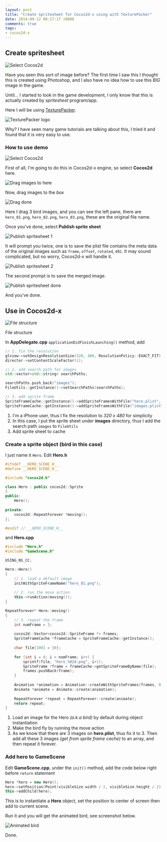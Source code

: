 ```yaml
---
layout: post
title: "Create spritesheet for Cocos2d-x using with TexturePacker"
date: 2014-09-12 08:17:17 +0800
comments: true
tags: 
- cocos2d-x
---
```


## Create spritesheet

![Select Cocos2d](http://jslim89.github.com/images/posts/2014-09-12-create-spritesheet-for-cocos2d-x-using-with-texturepacker/spritesheet-demo.png)

Have you seen this sort of image before? The first time I saw this I thought this is created using Photoshop, and I also
have no idea how to use this _BIG_ image in the game.

Until... I started to look in the game development, I only know that this is actually created by _spritesheet_ program/app.

Here I will be using [TexturePacker](https://www.codeandweb.com/texturepacker).

![TexturePacker logo](http://jslim89.github.com/images/posts/2014-09-12-create-spritesheet-for-cocos2d-x-using-with-texturepacker/TP_logo_512.png)

Why? I have seen many game tutorials are talking about this, I tried it and found that it is very easy to use.

### How to use demo

![Select Cocos2d](http://jslim89.github.com/images/posts/2014-09-12-create-spritesheet-for-cocos2d-x-using-with-texturepacker/texturepacker-start.png)

First of all, I'm going to do this in Cocos2d-x engine, so select **Cocos2d** here.

![Drag images to here](http://jslim89.github.com/images/posts/2014-09-12-create-spritesheet-for-cocos2d-x-using-with-texturepacker/texturepacker-drag.png)

Now, drag images to the _box_

![Drag done](http://jslim89.github.com/images/posts/2014-09-12-create-spritesheet-for-cocos2d-x-using-with-texturepacker/texturepacker-merged.png)

Here I drag 3 bird images, and you can see the left pane, there are `hero_01.png`, `hero_02.png`, `hero_03.png`, these are the original 
file name.

Once you've done, select **Publish sprite sheet**

![Publish spritesheet 1](http://jslim89.github.com/images/posts/2014-09-12-create-spritesheet-for-cocos2d-x-using-with-texturepacker/publish-step-1.png)

It will prompt you twice, one is to save the plist file contains the meta data of the original images such as
`frame`, `offset`, `rotated`, etc. It may sound complicated, but no worry, Cocos2d-x will handle it.

![Publish spritesheet 2](http://jslim89.github.com/images/posts/2014-09-12-create-spritesheet-for-cocos2d-x-using-with-texturepacker/publish-step-2.png)

The second prompt is to save the merged image.

![Publish spritesheet done](http://jslim89.github.com/images/posts/2014-09-12-create-spritesheet-for-cocos2d-x-using-with-texturepacker/publish-step-done.png)

And you've done.

## Use in Cocos2d-x

![File structure](http://jslim89.github.com/images/posts/2014-09-12-create-spritesheet-for-cocos2d-x-using-with-texturepacker/file-structure.png)

File structure

In **AppDelegate.cpp** `applicationDidFinishLaunching()` method, add

```cpp
// 1. fix the resolution
glview->setDesignResolutionSize(320, 480, ResolutionPolicy::EXACT_FIT);
director->setContentScaleFactor(1);

// 2. add search path for images
std::vector<std::string> searchPaths;

searchPaths.push_back("images");
FileUtils::getInstance()->setSearchPaths(searchPaths);

// 3. add sprite frame
SpriteFrameCache::getInstance()->addSpriteFramesWithFile("hero.plist", "hero.png");
SpriteFrameCache::getInstance()->addSpriteFramesWithFile("images.plist", "images.png");
```

1. I'm a iPhone user, thus I fix the resolution to _320 x 480_ for simplicity
2. In this case, I put the sprite sheet under **images** directory, thus I add the search path `images` to `FileUtils`
3. Add sprite sheet to cache

### Create a sprite object (bird in this case)

I just name it `Hero`. Edit **Hero.h**

```cpp
#ifndef __HERO_SCENE_H__
#define __HERO_SCENE_H__

#include "cocos2d.h"

class Hero : public cocos2d::Sprite
{
public:
    Hero();
    
private:
    cocos2d::RepeatForever *moving();
};

#endif // __HERO_SCENE_H__
```

and **Hero.cpp**

```cpp
#include "Hero.h"
#include "GameScene.h"

USING_NS_CC;

Hero::Hero()
{
    // 1. load a default image
    initWithSpriteFrameName("hero_01.png");
    
    // 2. run the move action
    this->runAction(moving());
}

RepeatForever* Hero::moving()
{
    // 3. repeat the frame
    int numFrame = 3;
    
    cocos2d::Vector<cocos2d::SpriteFrame *> frames;
    SpriteFrameCache *frameCache = SpriteFrameCache::getInstance();
    
    char file[100] = {0};
    
    for (int i = 0; i < numFrame; i++) {
        sprintf(file, "hero_%02d.png", i+1);
        SpriteFrame *frame = frameCache->getSpriteFrameByName(file);
        frames.pushBack(frame);
    }
    
    Animation *animation = Animation::createWithSpriteFrames(frames, 0.3);
    Animate *animate = Animate::create(animation);
    
    RepeatForever *repeat = RepeatForever::create(animate);
    return repeat;
}
```

1. Load an image for the Hero _(a.k.a bird)_ by default during object instantiation
2. Make the bird fly by running the move action
3. As we know that there are 3 images on **hero.plist**, thus fix it to 3. Then add all
these 3 images _(get from sprite frame cache)_ to an array, and then repeat it forever.

### Add hero to GameScene

Edit **GameScene.cpp**, under the `init()` method, add the code below right before `return` statement

```cpp
Hero *hero = new Hero();
hero->setPosition(Point(visibleSize.width / 2, visibleSize.height / 2));
this->addChild(hero);
```

This is to instantiate a **Hero** object, set the position to center of screen then add to current scene.

Run it and you will get the animated bird, see screenshot below.

![Animated bird](http://jslim89.github.com/images/posts/2014-09-12-create-spritesheet-for-cocos2d-x-using-with-texturepacker/animated-hero.gif)

Done.
